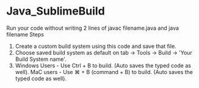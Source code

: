 # Java_SublimeBuild
Run your code without writing 2 lines of javac filename.java and java filename
Steps
1) Create a custom build system using this code and save that file.
2) Choose saved build system as default on tab -> Tools -> Build -> 'Your Build System name'.
3) Windows Users - 
   Use Ctrl + B to build. (Auto saves the typed code as well).
   MaC users - 
   Use ⌘ + B (command + B) to build. (Auto saves the typed code as well).
